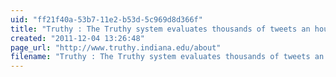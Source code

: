 ```yaml
---
uid: "ff21f40a-53b7-11e2-b53d-5c969d8d366f"
title: "Truthy : The Truthy system evaluates thousands of tweets an hour to identify new and emerging bursts of activity around memes of various flavors."
created: "2011-12-04 13:26:48"
page_url: "http://www.truthy.indiana.edu/about"
filename: "Truthy : The Truthy system evaluates thousands of tweets an hour to identify new and emerging bursts of activity around memes of various flavors..html"
---
```

